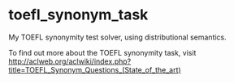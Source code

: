 # toefl_synonym_task
My TOEFL synonymity test solver, using distributional semantics.

To find out more about the TOEFL synonymity task, visit http://aclweb.org/aclwiki/index.php?title=TOEFL_Synonym_Questions_(State_of_the_art)